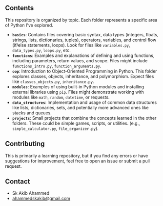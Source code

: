 ## Contents

This repository is organized by topic.  Each folder represents a specific area of Python I've explored.

*   **`basics`**: Contains files covering basic syntax, data types (integers, floats, strings, lists, dictionaries, tuples), operators, variables, and control flow (if/else statements, loops).  Look for files like `variables.py`, `data_types.py`, `loops.py`, etc.
*   **`functions`**: Examples and explanations of defining and using functions, including parameters, return values, and scope.  Files might include `functions_intro.py`, `function_arguments.py`.
*   **`oop`**: Introduction to Object-Oriented Programming in Python.  This folder explores classes, objects, inheritance, and polymorphism.  Expect files like `classes_objects.py`, `inheritance.py`.
*   **`modules`**:  Examples of using built-in Python modules and installing external libraries using `pip`.  Files might demonstrate working with modules like `math`, `random`, `datetime`, or requests.
*   **`data_structures`**: Implementation and usage of common data structures like lists, dictionaries, sets, and potentially more advanced ones like stacks and queues.
*   **`projects`**:  Small projects that combine the concepts learned in the other folders.  These could be simple games, scripts, or utilities.  (e.g., `simple_calculator.py`, `file_organizer.py`).


## Contributing

This is primarily a learning repository, but if you find any errors or have suggestions for improvement, feel free to open an issue or submit a pull request.


## Contact

*   Sk Akib Ahammed
*   ahammedskakib@gmail.com
